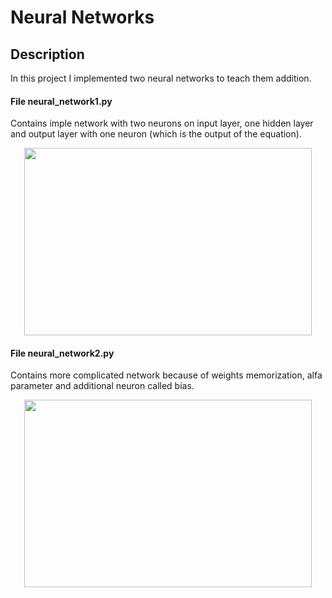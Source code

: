 # Neural Networks
## Description
In this project I implemented two neural networks to teach them addition.  

#### File neural_network1.py
Contains imple network with two neurons on input layer, one hidden layer and output layer with one neuron (which is  the output of the equation).  
<p align="center">
  <img width="460" height="300" src="https://i.imgur.com/0EL1sXa.png">
</p>

#### File neural_network2.py
Contains more complicated network because of weights memorization, alfa parameter and additional neuron called bias.  
<p align="center">
  <img width="460" height="300" src="https://i.imgur.com/ZXjTsm8.png">
</p>
